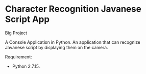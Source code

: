 # Character Recognition Javanese Script App

Big Project

A Console Application in Python. An application that can recognize Javanese script by displaying them on the camera.

Requirement:
- Python 2.7.15.
